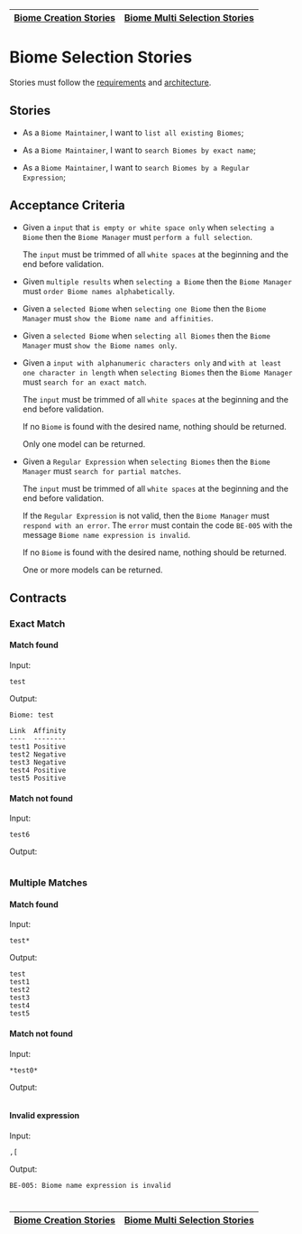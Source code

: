 | [Biome Creation Stories](creation.md) | [Biome Multi Selection Stories](selection_multi.md) |
| ------------------------------------- | --------------------------------------------------- |

# Biome Selection Stories

Stories must follow the [requirements](../../requirements/definitions/biome_definition.md) and [architecture](../../architecture/README.md).

## Stories

- As a `Biome Maintainer`, I want to `list all existing Biomes`;

- As a `Biome Maintainer`, I want to `search Biomes by exact name`;

- As a `Biome Maintainer`, I want to `search Biomes by a Regular Expression`;

## Acceptance Criteria

- Given a `input` that `is empty or white space only` when `selecting a Biome` then the `Biome Manager` must `perform a full selection`.

  The `input` must be trimmed of all `white spaces` at the beginning and the end before validation.

- Given `multiple results` when `selecting a Biome` then the `Biome Manager` must `order Biome names alphabetically`.

- Given a `selected Biome` when `selecting one Biome` then the `Biome Manager` must `show the Biome name and affinities`.

- Given a `selected Biome` when `selecting all Biomes` then the `Biome Manager` must `show the Biome names only`.

- Given a `input with alphanumeric characters only` and `with at least one character in length` when `selecting Biomes` then the `Biome Manager` must `search for an exact match`.

  The `input` must be trimmed of all `white spaces` at the beginning and the end before validation.

  If no `Biome` is found with the desired name, nothing should be returned.

  Only one model can be returned.

- Given a `Regular Expression` when `selecting Biomes` then the `Biome Manager` must `search for partial matches`.

  The `input` must be trimmed of all `white spaces` at the beginning and the end before validation.

  If the `Regular Expression` is not valid, then the `Biome Manager` must `respond with an error`. The `error` must contain the code `BE-005` with the message `Biome name expression is invalid`.

  If no `Biome` is found with the desired name, nothing should be returned.

  One or more models can be returned.

## Contracts

### Exact Match

#### Match found

Input:

```
test
```

Output:

```
Biome: test

Link  Affinity
----  --------
test1 Positive
test2 Negative
test3 Negative
test4 Positive
test5 Positive
```

#### Match not found

Input:

```
test6
```

Output:

```

```

### Multiple Matches

#### Match found

Input:

```
test*
```

Output:

```
test
test1
test2
test3
test4
test5
```

#### Match not found

Input:

```
*test0*
```

Output:

```

```

#### Invalid expression

Input:

```
,[
```

Output:

```
BE-005: Biome name expression is invalid
```

#

| [Biome Creation Stories](creation.md) | [Biome Multi Selection Stories](selection_multi.md) |
| ------------------------------------- | --------------------------------------------------- |
